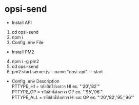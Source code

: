 # opsi-send
- Install API
1. cd opsi-send
2. npm i
3. Config .env File
- Install PM2
4. npm i -g pm2
5. cd opsi-send
6. pm2 start server.js --name "opsi-api" -- start
- Config .env Description<br>
PTTYPE_HI = รหัสสิทธิ์ส่งตรวจ HI ex. "'20','82'"<br>
PTTYPE_OP = รหัสสิทธิ์ส่งตรวจ OP ex. "'95','96'"<br>
PTTYPE_ALL = รหัสสิทธิ์ส่งตรวจ HI และ OP ex. "'20','82','95','96'"
